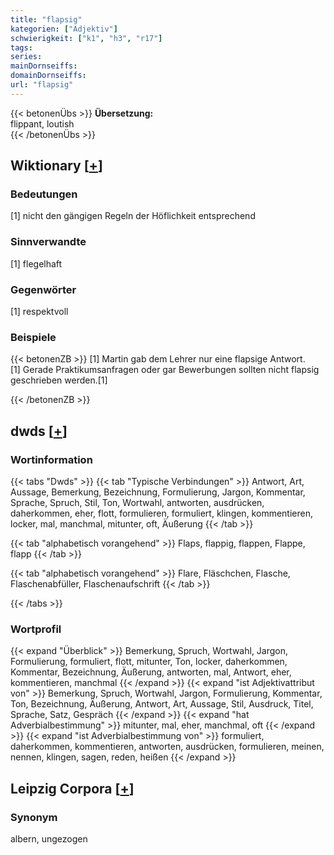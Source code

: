 ```yaml
---
title: "flapsig"
kategorien: ["Adjektiv"]
schwierigkeit: ["k1", "h3", "r17"]
tags:
series:
mainDornseiffs:
domainDornseiffs:
url: "flapsig"
---
```


{{< betonenÜbs >}}
**Übersetzung:**  
flippant, loutish  
{{< /betonenÜbs >}}

## Wiktionary [[+](https://de.wiktionary.org/wiki/flapsig)]

### Bedeutungen
[1] nicht den gängigen Regeln der Höflichkeit entsprechend  

### Sinnverwandte
[1] flegelhaft  

### Gegenwörter
[1] respektvoll  

### Beispiele
{{< betonenZB >}}
[1] Martin gab dem Lehrer nur eine flapsige Antwort.  
[1] Gerade Praktikumsanfragen oder gar Bewerbungen sollten nicht flapsig geschrieben werden.[1]  

{{< /betonenZB >}}


## dwds [[+](https://www.dwds.de/wb/flapsig)]

### Wortinformation
{{< tabs "Dwds" >}}
{{< tab "Typische Verbindungen" >}}
Antwort, Art, Aussage, Bemerkung, Bezeichnung, Formulierung, Jargon, Kommentar, Sprache, Spruch, Stil, Ton, Wortwahl, antworten, ausdrücken, daherkommen, eher, flott, formulieren, formuliert, klingen, kommentieren, locker, mal, manchmal, mitunter, oft, Äußerung
{{< /tab >}}

{{< tab "alphabetisch vorangehend" >}}
Flaps, flappig, flappen, Flappe, flapp
{{< /tab >}}

{{< tab "alphabetisch vorangehend" >}}
Flare, Fläschchen, Flasche, Flaschenabfüller, Flaschenaufschrift
{{< /tab >}}

{{< /tabs >}}

### Wortprofil
{{< expand "Überblick" >}} Bemerkung, Spruch, Wortwahl, Jargon, Formulierung, formuliert, flott, mitunter, Ton, locker, daherkommen, Kommentar, Bezeichnung, Äußerung, antworten, mal, Antwort, eher, kommentieren, manchmal {{< /expand >}}
{{< expand "ist Adjektivattribut von" >}} Bemerkung, Spruch, Wortwahl, Jargon, Formulierung, Kommentar, Ton, Bezeichnung, Äußerung, Antwort, Art, Aussage, Stil, Ausdruck, Titel, Sprache, Satz, Gespräch {{< /expand >}}
{{< expand "hat Adverbialbestimmung" >}} mitunter, mal, eher, manchmal, oft {{< /expand >}}
{{< expand "ist Adverbialbestimmung von" >}} formuliert, daherkommen, kommentieren, antworten, ausdrücken, formulieren, meinen, nennen, klingen, sagen, reden, heißen {{< /expand >}}

## Leipzig Corpora [[+](https://corpora.uni-leipzig.de/en/res?word=flapsig&corpusId=deu_newscrawl-public_2018)]


### Synonym
albern, ungezogen

